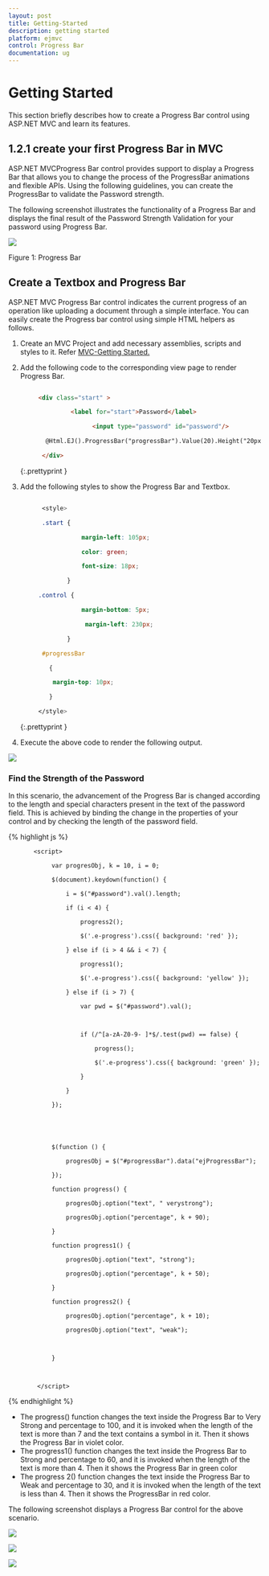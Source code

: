 ```yaml
---
layout: post
title: Getting-Started
description: getting started
platform: ejmvc
control: Progress Bar
documentation: ug
---
```


# Getting Started

This section briefly describes how to create a Progress Bar control using ASP.NET MVC and learn its features.

## 1.2.1 create your first Progress Bar in MVC

ASP.NET MVCProgress Bar control provides support to display a Progress Bar that allows you to change the process of the ProgressBar animations and flexible APIs. Using the following guidelines, you can create the ProgressBar to validate the Password strength.

The following screenshot illustrates the functionality of a Progress Bar and displays the final result of the Password Strength Validation for your password using Progress Bar.


![](Getting-Started_images/Getting-Started_img4.png)



Figure 1: Progress Bar

## Create a Textbox and Progress Bar

ASP.NET MVC Progress Bar control indicates the current progress of an operation like uploading a document through a simple interface. You can easily create the Progress bar control using simple HTML helpers as follows.

1. Create an MVC Project and add necessary assemblies, scripts and styles to it. 
   Refer [MVC-Getting Started.](http://docs.syncfusion.com/aspnetmvc/progressbar/getting-started)



2. Add the following code to the corresponding view page to render Progress Bar.

   ~~~ html
   
		<div class="start" >

				 <label for="start">Password</label>

					   <input type="password" id="password"/>

		  @Html.EJ().ProgressBar("progressBar").Value(20).Height("20px").Width("180px") 

		 </div>

   ~~~
   {:.prettyprint }

3. Add the following styles to show the Progress Bar and Textbox.


   ~~~ css
   
		 <style>

		 .start {

					margin-left: 105px;

					color: green;

					font-size: 18px;

				}

		.control {

					margin-bottom: 5px;

					 margin-left: 230px;

				}

		 #progressBar

		   {

			margin-top: 10px;

		   }

		</style>

   ~~~
   {:.prettyprint }

4. Execute the above code to render the following output. 



![](Getting-Started_images/Getting-Started_img5.png)



### Find the Strength of the Password

In this scenario, the advancement of the Progress Bar is changed according to the length and special characters present in the text of the password field. This is achieved by binding the change in the properties of your control and by checking the length of the password field.

{% highlight js %}

		   <script> 

				var progresObj, k = 10, i = 0;

				$(document).keydown(function() {

					i = $("#password").val().length;

					if (i < 4) {

						progress2();

						$('.e-progress').css({ background: 'red' });

					} else if (i > 4 && i < 7) {

						progress1();

						$('.e-progress').css({ background: 'yellow' });

					} else if (i > 7) {

						var pwd = $("#password").val();



						if (/^[a-zA-Z0-9- ]*$/.test(pwd) == false) {

							progress();

							$('.e-progress').css({ background: 'green' });

						}

					}

				});





				$(function () {

					progresObj = $("#progressBar").data("ejProgressBar");       

				});

				function progress() {

					progresObj.option("text", " verystrong");

					progresObj.option("percentage", k + 90);

				}

				function progress1() {

					progresObj.option("text", "strong");

					progresObj.option("percentage", k + 50);

				}

				function progress2() {

					progresObj.option("percentage", k + 10);

					progresObj.option("text", "weak");  



				}



			</script>

{% endhighlight %}

* The progress() function changes the text inside the Progress Bar to Very Strong and percentage to 100, and it is invoked when the length of the text is more than 7 and the text contains a symbol in it. Then it shows the Progress Bar in violet color.
* The progress1() function changes the text inside the Progress Bar to Strong and percentage to 60, and it is invoked when the length of the text is more than 4. Then it shows the Progress Bar in green color
* The progress 2() function changes the text inside the Progress Bar to Weak and percentage to 30, and it is invoked when the length of the text is less than 4. Then it shows the ProgressBar in red color.

The following screenshot displays a Progress Bar control for the above scenario.



![](Getting-Started_images/Getting-Started_img6.png)



![](Getting-Started_images/Getting-Started_img7.png)



![](Getting-Started_images/Getting-Started_img8.png)





